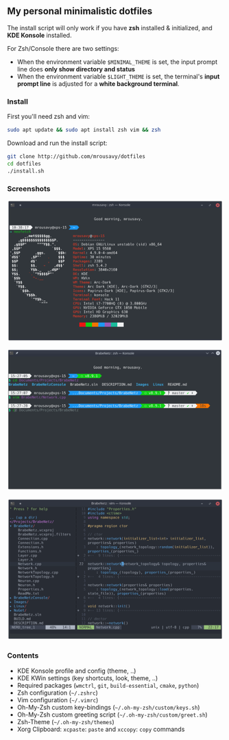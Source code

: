 ## My personal minimalistic dotfiles
The install script will only work if you have **zsh** installed & initialized, and **KDE Konsole** installed.

For Zsh/Console there are two settings:

* When the environment variable `$MINIMAL_THEME` is set, the input prompt line does **only show directory and status**
* When the environment variable `$LIGHT_THEME` is set, the terminal's **input prompt line** is adjusted for a **white background terminal**.

### Install
First you'll need zsh and vim:
```sh
sudo apt update && sudo apt install zsh vim && zsh
```

Download and run the install script:
```sh
git clone http://github.com/mrousavy/dotfiles
cd dotfiles
./install.sh
```

### Screenshots
![Neofetch Screenshot](https://github.com/mrousavy/dotfiles/raw/master/screenshot-fetch.png)

![Zsh Screenshot](https://github.com/mrousavy/dotfiles/raw/master/screenshot-zsh.png)

![Vim Screenshot](https://github.com/mrousavy/dotfiles/raw/master/screenshot-vim.png)

### Contents

* KDE Konsole profile and config (theme, ..)
* KDE KWin settings (key shortcuts, look, theme, ..)
* Required packages (`wmctrl`, `git`, `build-essential`, `cmake`, `python`)
* Zsh configuration (`~/.zshrc`)
* Vim configuration (`~/.vimrc`)
* Oh-My-Zsh custom key-bindings (`~/.oh-my-zsh/custom/keys.sh`)
* Oh-My-Zsh custom greeting script (`~/.oh-my-zsh/custom/greet.sh`)
* Zsh-Theme (`~/.oh-my-zsh/themes`)
* Xorg Clipboard: `xcpaste`: `paste` and `xccopy`: `copy` commands
